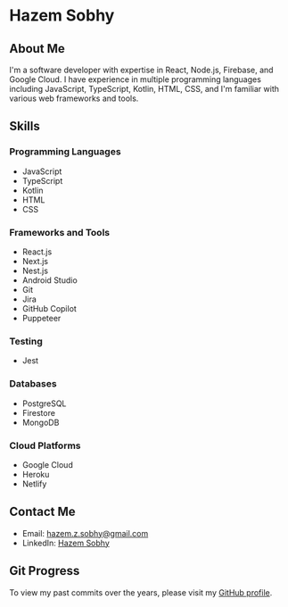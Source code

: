 # Hazem Sobhy

## About Me

I'm a software developer with expertise in React, Node.js, Firebase, and Google Cloud. I have experience in multiple programming languages including JavaScript, TypeScript, Kotlin, HTML, CSS, and I'm familiar with various web frameworks and tools.

## Skills

### Programming Languages
- JavaScript
- TypeScript
- Kotlin
- HTML
- CSS

### Frameworks and Tools
- React.js
- Next.js
- Nest.js
- Android Studio
- Git
- Jira
- GitHub Copilot
- Puppeteer

### Testing
- Jest

### Databases
- PostgreSQL
- Firestore
- MongoDB

### Cloud Platforms
- Google Cloud
- Heroku
- Netlify

## Contact Me
- Email: [hazem.z.sobhy@gmail.com](mailto:hazem.z.sobhy@gmail.com)
- LinkedIn: [Hazem Sobhy](https://www.linkedin.com/in/hazem-sobhy-78b270142/)

## Git Progress
To view my past commits over the years, please visit my [GitHub profile](https://github.com/hazem-a1).
